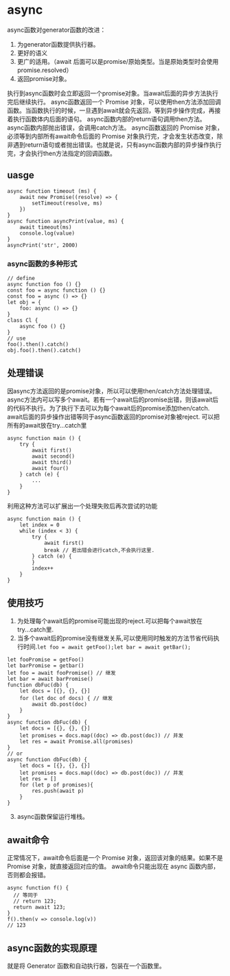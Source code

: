 # async

async函数对generator函数的改进：

1. 为generator函数提供执行器。
2. 更好的语义
3. 更广的适用。（await 后面可以是promise/原始类型。当是原始类型时会使用promise.resolved）
4. 返回promise对象。

执行到async函数时会立即返回一个promise对象。当await后面的异步方法执行完后继续执行。
async函数返回一个 Promise 对象，可以使用then方法添加回调函数。当函数执行的时候，一旦遇到await就会先返回，等到异步操作完成，再接着执行函数体内后面的语句。
async函数内部的return语句调用then方法。
async函数内部抛出错误，会调用catch方法。
async函数返回的 Promise 对象，必须等到内部所有await命令后面的 Promise 对象执行完，才会发生状态改变，除非遇到return语句或者抛出错误。也就是说，只有async函数内部的异步操作执行完，才会执行then方法指定的回调函数。

## uasge

```
async function timeout (ms) {
    await new Promise((resolve) => {
        setTimeout(resolve, ms)
    })
}
async function asyncPrint(value, ms) {
    await timeout(ms)
    console.log(value)
}
asyncPrint('str', 2000)
```

### async函数的多种形式

```
// define
async function foo () {}
const foo = async function () {}
const foo = async () => {}
let obj = {
    foo: async () => {}
}
class Cl {
    async foo () {}
}
// use
foo().then().catch()
obj.foo().then().catch()
```

## 处理错误

因async方法返回的是promise对象，所以可以使用then/catch方法处理错误。
async方法内可以写多个await。若有一个await后的promise出错，则该await后的代码不执行。为了执行下去可以为每个await后的promise添加then/catch.
await后面的异步操作出错等同于async函数返回的promise对象被reject.
可以把所有的await放在try...catch里
```
async function main () {
    try {
        await first()
        await second()
        await third()
        await four()
    } catch (e) {
        ...
    }
}
```

利用这种方法可以扩展出一个处理失败后再次尝试的功能

```
async function main () {
    let index = 0
    while (index < 3) {
        try {
            await first()
            break // 若出错会进行catch,不会执行这里.
        } catch (e) {
        }
        index++
    }
}
```

## 使用技巧

1. 为处理每个await后的promise可能出现的reject.可以把每个await放在try...catch里.
2. 当多个await后的promise没有继发关系,可以使用同时触发的方法节省代码执行时间.`let foo = await getFoo();let bar = await getBar();`

```
let fooPromise = getFoo()
let barPromise = getbar()
let foo = await fooPromise() // 继发
let bar = await barPromise()
function dbFuc(db) {
    let docs = [{}, {}, {}]
    for (let doc of docs) { // 继发
        await db.post(doc)
    }
}
async function dbFuc(db) {
    let docs = [{}, {}, {}]
    let promises = docs.map((doc) => db.post(doc)) // 并发
    let res = await Promise.all(promises)
}
// or
async function dbFuc(db) {
    let docs = [{}, {}, {}]
    let promises = docs.map((doc) => db.post(doc)) // 并发
    let res = []
    for (let p of promises){
        res.push(await p)
    }
}
```

3. async函数保留运行堆栈。

## await命令

正常情况下，await命令后面是一个 Promise 对象，返回该对象的结果。如果不是 Promise 对象，就直接返回对应的值。
await命令只能出现在 async 函数内部，否则都会报错。

```
async function f() {
  // 等同于
  // return 123;
  return await 123;
}
f().then(v => console.log(v))
// 123
```
## async函数的实现原理

就是将 Generator 函数和自动执行器，包装在一个函数里。

